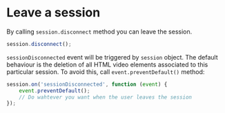 # Leave a session

By calling `session.disconnect` method you can leave the session.

```javascript
session.disconnect();
```

`sessionDisconnected` event will be triggered by `session` object. The default behaviour is the deletion of all HTML video elements associated to this particular session. To avoid this, call `event.preventDefault()` method:

```javascript
session.on('sessionDisconnected', function (event) {
    event.preventDefault();
    // Do wahtever you want when the user leaves the session
});
```